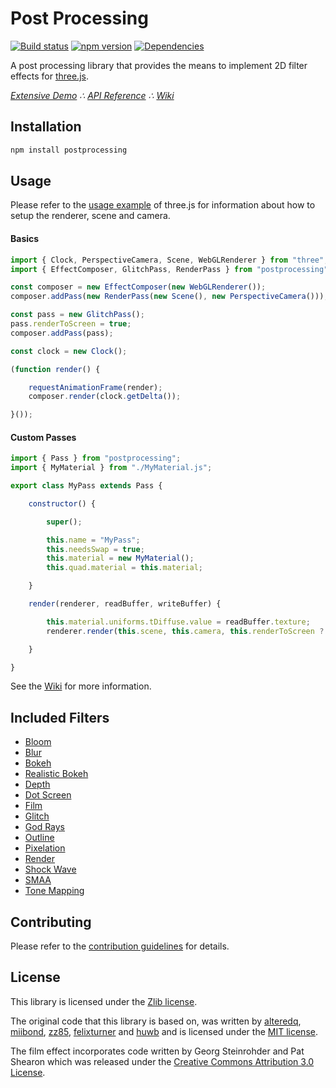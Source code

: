 # Post Processing

[![Build status](https://travis-ci.org/vanruesc/postprocessing.svg?branch=master)](https://travis-ci.org/vanruesc/postprocessing)
[![npm version](https://badge.fury.io/js/postprocessing.svg)](http://badge.fury.io/js/postprocessing)
[![Dependencies](https://david-dm.org/vanruesc/postprocessing.svg?branch=master)](https://david-dm.org/vanruesc/postprocessing)

A post processing library that provides the means to implement 2D filter effects for [three.js](https://threejs.org/).

*[Extensive Demo](https://vanruesc.github.io/postprocessing/public/demo) &there4;
[API Reference](https://vanruesc.github.io/postprocessing/public/docs) &there4;
[Wiki](https://github.com/vanruesc/postprocessing/wiki)*


## Installation

```sh
npm install postprocessing
``` 


## Usage

Please refer to the [usage example](https://github.com/mrdoob/three.js/blob/master/README.md) of three.js for information
about how to setup the renderer, scene and camera.

#### Basics

```javascript
import { Clock, PerspectiveCamera, Scene, WebGLRenderer } from "three";
import { EffectComposer, GlitchPass, RenderPass } from "postprocessing";

const composer = new EffectComposer(new WebGLRenderer());
composer.addPass(new RenderPass(new Scene(), new PerspectiveCamera()));

const pass = new GlitchPass();
pass.renderToScreen = true;
composer.addPass(pass);

const clock = new Clock();

(function render() {

	requestAnimationFrame(render);
	composer.render(clock.getDelta());

}());
```

#### Custom Passes

```javascript
import { Pass } from "postprocessing";
import { MyMaterial } from "./MyMaterial.js";

export class MyPass extends Pass {

	constructor() {

		super();

		this.name = "MyPass";
		this.needsSwap = true;
		this.material = new MyMaterial();
		this.quad.material = this.material;

	}

	render(renderer, readBuffer, writeBuffer) {

		this.material.uniforms.tDiffuse.value = readBuffer.texture;
		renderer.render(this.scene, this.camera, this.renderToScreen ? null : writeBuffer);

	}

}

```

See the [Wiki](https://github.com/vanruesc/postprocessing/wiki/Custom-Passes) for more information.


## Included Filters

 - [Bloom](http://vanruesc.github.io/postprocessing/public/demo/#bloom)
 - [Blur](http://vanruesc.github.io/postprocessing/public/demo/#blur)
 - [Bokeh](http://vanruesc.github.io/postprocessing/public/demo/#bokeh)
 - [Realistic Bokeh](http://vanruesc.github.io/postprocessing/public/demo/#realistic-bokeh)
 - [Depth](http://vanruesc.github.io/postprocessing/public/demo/#depth)
 - [Dot Screen](http://vanruesc.github.io/postprocessing/public/demo/#dot-screen)
 - [Film](http://vanruesc.github.io/postprocessing/public/demo/#film)
 - [Glitch](http://vanruesc.github.io/postprocessing/public/demo/#glitch)
 - [God Rays](http://vanruesc.github.io/postprocessing/public/demo/#god-rays)
 - [Outline](http://vanruesc.github.io/postprocessing/public/demo/#outline)
 - [Pixelation](http://vanruesc.github.io/postprocessing/public/demo/#pixelation)
 - [Render](http://vanruesc.github.io/postprocessing/public/demo/#render)
 - [Shock Wave](http://vanruesc.github.io/postprocessing/public/demo/#shock-wave)
 - [SMAA](http://vanruesc.github.io/postprocessing/public/demo/#smaa)
 - [Tone Mapping](http://vanruesc.github.io/postprocessing/public/demo/#tone-mapping)


## Contributing

Please refer to the [contribution guidelines](https://github.com/vanruesc/postprocessing/blob/master/CONTRIBUTING.md) for details.


## License

This library is licensed under the [Zlib license](https://github.com/vanruesc/postprocessing/blob/master/LICENSE.md).

The original code that this library is based on, was written by [alteredq](http://alteredqualia.com),
[miibond](https://github.com/MiiBond), [zz85](https://github.com/zz85),
[felixturner](http://airtight.cc) and [huwb](http://huwbowles.com)
and is licensed under the [MIT license](https://github.com/mrdoob/three.js/blob/master/LICENSE).

The film effect incorporates code written by Georg Steinrohder and Pat Shearon which was released under the
[Creative Commons Attribution 3.0 License](http://creativecommons.org/licenses/by/3.0/).
